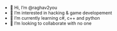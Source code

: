 - 👋 Hi, I’m @raghav2you
- 👀 I’m interested in hacking & game developement
- 🌱 I’m currently learning c#, c++ and python
- 💞️ I’m looking to collaborate with no one

<!---
raghav2you/raghav2you is a ✨ special ✨ repository because its `README.md` (this file) appears on your GitHub profile.
You can click the Preview link to take a look at your changes.
--->
